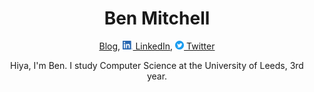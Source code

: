 <h1 align="center">Ben Mitchell</h1>
<p align="center">
  <a href="https://benmitchell.dev">Blog</a>,
  <a href="https://www.linkedin.com/in/benbmitchell/"><img src="linkedin.png" style="height: 1em;"> LinkedIn</a>,
  <a href="https://twitter.com/benjomit"><img src="twitter.svg" style="height: 1em;"> Twitter</a>
</p>

<p align="center">Hiya, I'm Ben. I study Computer Science at the University of Leeds, 3rd year.</p>

<!--
**CRISPYricePC/CRISPYricePC** is a ✨ _special_ ✨ repository because its `README.md` (this file) appears on your GitHub profile.

Here are some ideas to get you started:

- 🔭 I’m currently working on ...
- 🌱 I’m currently learning ...
- 👯 I’m looking to collaborate on ...
- 🤔 I’m looking for help with ...
- 💬 Ask me about ...
- 📫 How to reach me: ...
- 😄 Pronouns: ...
- ⚡ Fun fact: ...
-->
